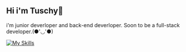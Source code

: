 ## Hi i'm Tuschy🍙

i'm junior deverloper and back-end deverloper. Soon to be a full-stack developer.(●'◡'●)

[![My Skills](https://skillicons.dev/icons?i=js,html,css,cpp,docker,elysia,github,nextjs,go,pnpm,postgres,react,postman,robloxstudio,tailwind,ts,vercel,nodejs,bun)](https://skillicons.dev)

